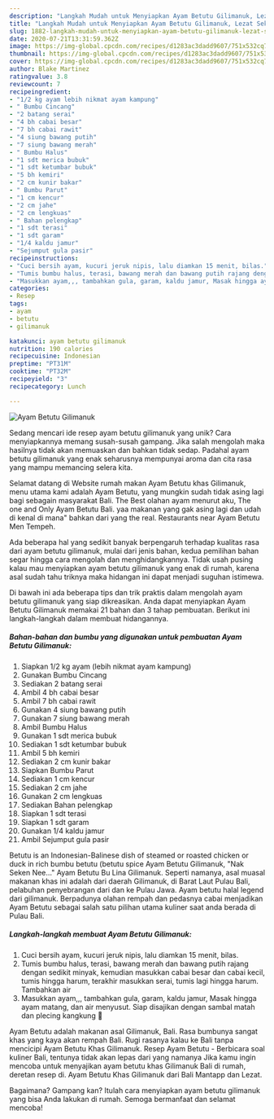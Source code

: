 ```yaml
---
description: "Langkah Mudah untuk Menyiapkan Ayam Betutu Gilimanuk, Lezat Sekali"
title: "Langkah Mudah untuk Menyiapkan Ayam Betutu Gilimanuk, Lezat Sekali"
slug: 1882-langkah-mudah-untuk-menyiapkan-ayam-betutu-gilimanuk-lezat-sekali
date: 2020-07-21T13:31:59.362Z
image: https://img-global.cpcdn.com/recipes/d1283ac3dadd9607/751x532cq70/ayam-betutu-gilimanuk-foto-resep-utama.jpg
thumbnail: https://img-global.cpcdn.com/recipes/d1283ac3dadd9607/751x532cq70/ayam-betutu-gilimanuk-foto-resep-utama.jpg
cover: https://img-global.cpcdn.com/recipes/d1283ac3dadd9607/751x532cq70/ayam-betutu-gilimanuk-foto-resep-utama.jpg
author: Blake Martinez
ratingvalue: 3.8
reviewcount: 7
recipeingredient:
- "1/2 kg ayam lebih nikmat ayam kampung"
- " Bumbu Cincang"
- "2 batang serai"
- "4 bh cabai besar"
- "7 bh cabai rawit"
- "4 siung bawang putih"
- "7 siung bawang merah"
- " Bumbu Halus"
- "1 sdt merica bubuk"
- "1 sdt ketumbar bubuk"
- "5 bh kemiri"
- "2 cm kunir bakar"
- " Bumbu Parut"
- "1 cm kencur"
- "2 cm jahe"
- "2 cm lengkuas"
- " Bahan pelengkap"
- "1 sdt terasi"
- "1 sdt garam"
- "1/4 kaldu jamur"
- "Sejumput gula pasir"
recipeinstructions:
- "Cuci bersih ayam, kucuri jeruk nipis, lalu diamkan 15 menit, bilas."
- "Tumis bumbu halus, terasi, bawang merah dan bawang putih rajang dengan sedikit minyak, kemudian masukkan cabai besar dan cabai kecil, tumis hingga harum, terakhir masukkan serai, tumis lagi hingga harum. Tambahkan air"
- "Masukkan ayam,,, tambahkan gula, garam, kaldu jamur, Masak hingga ayam matang, dan air menyusut. Siap disajikan dengan sambal matah dan plecing kangkung 🤤"
categories:
- Resep
tags:
- ayam
- betutu
- gilimanuk

katakunci: ayam betutu gilimanuk 
nutrition: 190 calories
recipecuisine: Indonesian
preptime: "PT31M"
cooktime: "PT32M"
recipeyield: "3"
recipecategory: Lunch

---
```



![Ayam Betutu Gilimanuk](https://img-global.cpcdn.com/recipes/d1283ac3dadd9607/751x532cq70/ayam-betutu-gilimanuk-foto-resep-utama.jpg)

Sedang mencari ide resep ayam betutu gilimanuk yang unik? Cara menyiapkannya memang susah-susah gampang. Jika salah mengolah maka hasilnya tidak akan memuaskan dan bahkan tidak sedap. Padahal ayam betutu gilimanuk yang enak seharusnya mempunyai aroma dan cita rasa yang mampu memancing selera kita.

Selamat datang di Website rumah makan Ayam Betutu khas Gilimanuk, menu utama kami adalah Ayam Betutu, yang mungkin sudah tidak asing lagi bagi sebagain masyarakat Bali. The Best olahan ayam menurut aku, The one and Only Ayam Betutu Bali. yaa makanan yang gak asing lagi dan udah di kenal di mana&#34; bahkan dari yang the real. Restaurants near Ayam Betutu Men Tempeh.

Ada beberapa hal yang sedikit banyak berpengaruh terhadap kualitas rasa dari ayam betutu gilimanuk, mulai dari jenis bahan, kedua pemilihan bahan segar hingga cara mengolah dan menghidangkannya. Tidak usah pusing kalau mau menyiapkan ayam betutu gilimanuk yang enak di rumah, karena asal sudah tahu triknya maka hidangan ini dapat menjadi suguhan istimewa.


Di bawah ini ada beberapa tips dan trik praktis dalam mengolah ayam betutu gilimanuk yang siap dikreasikan. Anda dapat menyiapkan Ayam Betutu Gilimanuk memakai 21 bahan dan 3 tahap pembuatan. Berikut ini langkah-langkah dalam membuat hidangannya.

<!--inarticleads1-->

##### Bahan-bahan dan bumbu yang digunakan untuk pembuatan Ayam Betutu Gilimanuk:

1. Siapkan 1/2 kg ayam (lebih nikmat ayam kampung)
1. Gunakan  Bumbu Cincang
1. Sediakan 2 batang serai
1. Ambil 4 bh cabai besar
1. Ambil 7 bh cabai rawit
1. Gunakan 4 siung bawang putih
1. Gunakan 7 siung bawang merah
1. Ambil  Bumbu Halus
1. Gunakan 1 sdt merica bubuk
1. Sediakan 1 sdt ketumbar bubuk
1. Ambil 5 bh kemiri
1. Sediakan 2 cm kunir bakar
1. Siapkan  Bumbu Parut
1. Sediakan 1 cm kencur
1. Sediakan 2 cm jahe
1. Gunakan 2 cm lengkuas
1. Sediakan  Bahan pelengkap
1. Siapkan 1 sdt terasi
1. Siapkan 1 sdt garam
1. Gunakan 1/4 kaldu jamur
1. Ambil Sejumput gula pasir


Betutu is an Indonesian-Balinese dish of steamed or roasted chicken or duck in rich bumbu betutu (betutu spice Ayam Betutu Gilimanuk, &#34;Nak Seken Nee…&#34; Ayam Betutu Bu Lina Gilimanuk. Seperti namanya, asal muasal makanan khas ini adalah dari daerah Gilimanuk, di Barat Laut Pulau Bali, pelabuhan penyebrangan dari dan ke Pulau Jawa. Ayam betutu halal legend dari gilimanuk. Berpadunya olahan rempah dan pedasnya cabai menjadikan Ayam Betutu sebagai salah satu pilihan utama kuliner saat anda berada di Pulau Bali. 

<!--inarticleads2-->

##### Langkah-langkah membuat Ayam Betutu Gilimanuk:

1. Cuci bersih ayam, kucuri jeruk nipis, lalu diamkan 15 menit, bilas.
1. Tumis bumbu halus, terasi, bawang merah dan bawang putih rajang dengan sedikit minyak, kemudian masukkan cabai besar dan cabai kecil, tumis hingga harum, terakhir masukkan serai, tumis lagi hingga harum. Tambahkan air
1. Masukkan ayam,,, tambahkan gula, garam, kaldu jamur, Masak hingga ayam matang, dan air menyusut. Siap disajikan dengan sambal matah dan plecing kangkung 🤤


Ayam Betutu adalah makanan asal Gilimanuk, Bali. Rasa bumbunya sangat khas yang kaya akan rempah Bali. Rugi rasanya kalau ke Bali tanpa mencicipi Ayam Betutu Khas Gilimanuk. Resep Ayam Betutu - Berbicara soal kuliner Bali, tentunya tidak akan lepas dari yang namanya Jika kamu ingin mencoba untuk menyajikan ayam betutu khas Gilimanuk Bali di rumah, deretan resep di. Ayam Betutu Khas Gilimanuk dari Bali Mantapp dan Lezat. 

Bagaimana? Gampang kan? Itulah cara menyiapkan ayam betutu gilimanuk yang bisa Anda lakukan di rumah. Semoga bermanfaat dan selamat mencoba!
